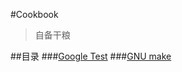 #Cookbook
> 自备干粮

##目录
###[Google Test](https://github.com/zhuzhenpeng/Cookbook/tree/master/gtest)
###[GNU make](https://github.com/zhuzhenpeng/Cookbook/tree/master/make)
